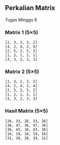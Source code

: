 ## Perkalian Matrix
Tugas Minggu 6

### Matrix 1 (5×5)
```
[2, 3, 2, 3, 2]
[4, 2, 4, 2, 4]
[2, 5, 2, 5, 2]
[1, 2, 1, 2, 1]
[3, 3, 2, 3, 3]
```

### Matrix 2 (5×5)
```
[2, 3, 2, 3, 2]
[4, 2, 4, 2, 4]
[2, 5, 2, 5, 2]
[1, 2, 1, 2, 1]
[3, 3, 2, 3, 3]
```

### Hasil Matrix (5×5)
```
[26, 33, 26, 33, 26]
[36, 47, 36, 47, 36]
[36, 43, 36, 43, 36]
[16, 19, 16, 19, 16]
[31, 39, 30, 39, 31]
```
